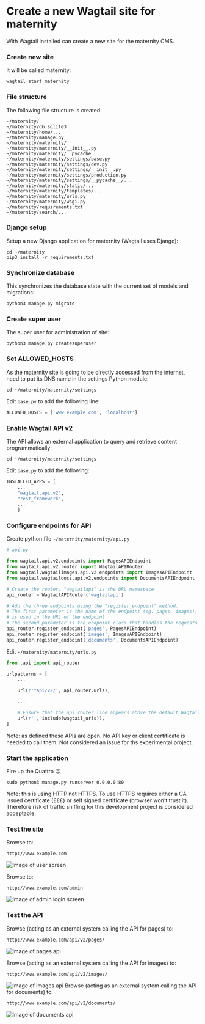 # Create a new Wagtail site for maternity
With Wagtail installed can create a new site for the maternity CMS.
### Create new site
It will be called maternity:
```
wagtail start maternity
```
### File structure
The following file structure is created:
```
~/maternity/
~/maternity/db.sqlite3
~/maternity/home/...
~/maternity/manage.py
~/maternity/maternity/
~/maternity/maternity/__init__.py
~/maternity/maternity/__pycache__
~/maternity/maternity/settings/base.py
~/maternity/maternity/settings/dev.py
~/maternity/maternity/settings/__init__.py
~/maternity/maternity/settings/production.py
~/maternity/maternity/settings/__pycache__/...
~/maternity/maternity/static/...
~/maternity/maternity/templates/...
~/maternity/maternity/urls.py
~/maternity/maternity/wsgi.py
~/maternity/requirements.txt
~/maternity/search/...
```
### Django setup
Setup a new Django application for maternity (Wagtail uses Django):
```
cd ~/maternity
pip3 install -r requirements.txt
```
### Synchronize database
This synchronizes the database state with the current set of models and migrations:
```
python3 manage.py migrate
```
### Create super user
The super user for administration of site:
```
python3 manage.py createsuperuser
```
### Set ALLOWED_HOSTS
As the maternity site is going to be directly accessed from the internet, need to put its DNS name in the settings Python module:
```
cd ~/maternity/maternity/settings
```
Edit `base.py` to add the following line:
```python
ALLOWED_HOSTS = ['www.example.com', 'localhost']
```
### Enable Wagtail API v2
The API allows an external application to query and retrieve content programmatically:
```
cd ~/maternity/maternity/settings
```
Edit `base.py` to add the following:
```python
INSTALLED_APPS = [
    ...
    "wagtail.api.v2",
    "rest_framework",
    ...
    ]
```
### Configure endpoints for API
Create python file `~/maternity/maternity/api.py`
```python
# api.py

from wagtail.api.v2.endpoints import PagesAPIEndpoint
from wagtail.api.v2.router import WagtailAPIRouter
from wagtail.wagtailimages.api.v2.endpoints import ImagesAPIEndpoint
from wagtail.wagtaildocs.api.v2.endpoints import DocumentsAPIEndpoint

# Create the router. "wagtailapi" is the URL namespace
api_router = WagtailAPIRouter('wagtailapi')

# Add the three endpoints using the "register_endpoint" method.
# The first parameter is the name of the endpoint (eg. pages, images). This
# is used in the URL of the endpoint
# The second parameter is the endpoint class that handles the requests
api_router.register_endpoint('pages', PagesAPIEndpoint)
api_router.register_endpoint('images', ImagesAPIEndpoint)
api_router.register_endpoint('documents', DocumentsAPIEndpoint)
```
Edit `~/maternity/maternity/urls.py`
```python
from .api import api_router

urlpatterns = [
    ...

    url(r'^api/v2/', api_router.urls),

    ...

    # Ensure that the api_router line appears above the default Wagtail page serving route
    url(r'', include(wagtail_urls)),
]
```
Note: as defined these APIs are open. No API key or client certificate is needed to call them. Not considered an issue for ths experimental project.
### Start the application
Fire up the Quattro :wink:
```
sudo python3 manage.py runserver 0.0.0.0:80
```
Note: this is using HTTP not HTTPS. To use HTTPS requires either a CA issued certificate (£££) or self signed certificate (browser won't trust it). Therefore risk of traffic sniffing for this development project is considered acceptable.
### Test the site
Browse to:
```
http://www.example.com
```
![Image of user screen](https://github.com/childhealth/Wagtail/blob/master/WagtailUserUI.png)

Browse to:
```
http://www.example.com/admin
```
![Image of admin login screen](https://github.com/childhealth/Wagtail/blob/master/WagtailAdminUI.png)
### Test the API
Browse (acting as an external system calling the API for pages) to:
```
http://www.example.com/api/v2/pages/
```
![Image of pages api](https://github.com/childhealth/Wagtail/blob/master/WagtailPagesApi.png)

Browse (acting as an external system calling the API for images) to:
```
http://www.example.com/api/v2/images/
```
![Image of images api](https://github.com/childhealth/Wagtail/blob/master/WagtailImagesApi.png)
Browse (acting as an external system calling the API for documents) to:
```
http://www.example.com/api/v2/documents/
```
![Image of documents api](https://github.com/childhealth/Wagtail/blob/master/WagtailDocumentsApi.png)
